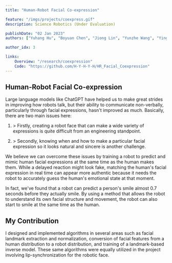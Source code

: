 ```yaml
---
title: "Human-Robot Facial Co-expression"

feature: "/imgs/projects/coexpress.gif"
description: Science Robotics (Under Evaluation)

publishDate: "02 Jan 2023"
authors: ["Yuhang Hu", "Boyuan Chen", "Jiong Lin", "Yunzhe Wang", "Yingke Wang", "Cameron Mehlman", "Hod Lipson"]

author_idx: 3

links: 
    Overview: "/research/coexpression"
    Code: "https://github.com/H-Y-H-Y-H/HR_Facial_Coexpression"
---
```


## Human-Robot Facial Co-expression

Large language models like ChatGPT have helped us to make great strides in improving how robots talk, but their ability to communicate non-verbally, particularly through facial expressions, hasn't improved as much. Basically, there are two main issues here:

1. \> Firstly, creating a robot face that can make a wide variety of expressions is quite difficult from an engineering standpoint.

2. \> Secondly, knowing when and how to make a particular facial expression so it looks natural and sincere is another challenge.

We believe we can overcome these issues by training a robot to predict and mimic human facial expressions at the same time as the human makes them. While a delayed reaction might look fake, matching the human's facial expression in real time can appear more authentic because it needs the robot to accurately guess the human's emotional state at that moment.

In fact, we've found that a robot can predict a person's smile almost 0.7 seconds before they actually smile. By using a method that allows the robot to understand its own facial structure and movement, the robot can also start to smile at the same time as the human.

## My Contribution

I designed and implemented algorithms in several areas such as facial landmark extraction and normalization, conversion of facial features from a human distribution to a robot distribution, and training of a landmark-based inverse model. These same algorithms were equally utilized in the project involving lip-synchronization for the robotic face. 